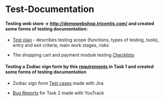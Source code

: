 # Test-Documentation

#### Testing web store -> http://demowebshop.tricentis.com/ and created some forms of testing documentation:

- <a href="https://docs.google.com/document/d/1wucAR1XXRtA4_9lxGkdTkYqONghi6W5WEZlQ-hHBc08/edit?usp=sharing">Test plan</a> - describes testing scope (functions, types of testing, tools), entry and exit criteria, main work stages, risks 

- The shopping cart and payment module testing <a href="https://docs.google.com/spreadsheets/d/1fbmK-CzF_emggcVd9faSQc4qSu6YR-gRawBbCz1KGz4/edit?usp=sharing"> Checklists </a> </li>

#### Testing a Zodiac sign form by this <a href="https://docs.google.com/document/d/1UW-sYYWTwOMHHaBhf5tDXvbK662JcKedybPu6Nvm1So/edit?usp=sharing">requirements</a> in Task 1 and created some forms of testing documentation
- Zodiac sign form <a href="https://docs.google.com/spreadsheets/d/17sxoiJZbBOd_HD6VtCHPxS4crJE_wZ0eZ_xm9rwr0nk/edit?usp=sharing">Test cases</a> made with Jira  

- <a href="https://drive.google.com/drive/folders/1RC8zC1RKJWODvXL82TAcH4_KPiSIXHy4?usp=sharing">Bug Reports</a> for Task 2 made with YouTrack</li>
</ul> 